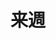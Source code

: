 ---
title: 来週
description: 下周
kana: らいしゅう
pronunciation: raisyuu
tone: ⓪
type: 名词
pubDate: 2024-08-21 00:00:29
lessonIndex: 5
---